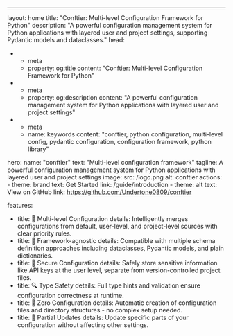 ---
layout: home
title: "Conftier: Multi-level Configuration Framework for Python"
description: "A powerful configuration management system for Python applications with layered user and project settings, supporting Pydantic models and dataclasses."
head:

- - meta
  - property: og:title
    content: "Conftier: Multi-level Configuration Framework for Python"
- - meta
  - property: og:description
    content: "A powerful configuration management system for Python applications with layered user and project settings"
- - meta
  - name: keywords
    content: "conftier, python configuration, multi-level config, pydantic configuration, configuration framework, python library"

hero:
  name: "conftier"
  text: "Multi-level configuration framework"
  tagline: A powerful configuration management system for Python applications with layered user and project settings
  image:
    src: /logo.png
    alt: conftier
  actions:
    - theme: brand
      text: Get Started
      link: /guide/introduction
    - theme: alt
      text: View on GitHub
      link: <https://github.com/Undertone0809/conftier>

features:

- title: 🔄 Multi-level Configuration
  details: Intelligently merges configurations from default, user-level, and project-level sources with clear priority rules.
- title: 🧰 Framework-agnostic
  details: Compatible with multiple schema definition approaches including dataclasses, Pydantic models, and plain dictionaries.
- title: 🔐 Secure Configuration
  details: Safely store sensitive information like API keys at the user level, separate from version-controlled project files.
- title: 🔍 Type Safety
  details: Full type hints and validation ensure configuration correctness at runtime.
- title: 🚀 Zero Configuration
  details: Automatic creation of configuration files and directory structures - no complex setup needed.
- title: 🧩 Partial Updates
  details: Update specific parts of your configuration without affecting other settings.

